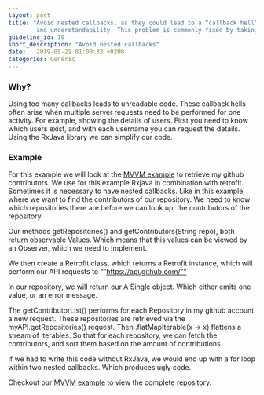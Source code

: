 ```yaml
---
layout: post
title: "Avoid nested callbacks, as they could lead to a “callback hell”. Approximatively, more than 2 levels of callbacks are considered to reduce maintainability
        and understandability. This problem is commonly fixed by taking advantage of the RxJava library."
guideline_id: 10
short_description: "Avoid nested callbacks"
date:   2019-05-21 01:00:32 +0200
categories: Generic
---
```

<h3>Why?</h3>
Using too many callbacks leads to unreadable code. 
These callback hells often arise when multiple server requests need to be performed for one activity. 
For example, showing the details of users. 
First you need to know which users exist, and with each username you can request the details. 
Using the RxJava library we can simplify our code. 

<h3>Example</h3>

For this example we will look at the [MVVM example][MVVM-example] to retrieve my github contributors.
We use for this example Rxjava in combination with retrofit.
Sometimes it is necessary to have nested callbacks.
Like in this example, where we want to find the contributors of our repository.
We need to know which repositories there are before we can look up, the contributors of the repository.

<script src="https://gist.github.com/Geertdepont/5e8db18f58cabda7b8200ecdf245c553.js"></script>

Our methods getRepositories() and getContributors(String repo), both return observable 
Values. Which means that this values can be viewed by an Observer, which we need to 
Implement.

<script src="https://gist.github.com/Geertdepont/fe492764b668d1393b32c7c66868ac24.js"></script>

We then create a Retrofit class, which returns a Retrofit instance, which will perform our API 
requests to “”https://api.github.com/”” 

In our repository, we will return our A Single object. Which either emits one value, or an error 
message. 

<script src="https://gist.github.com/Geertdepont/047f1270a4745522b26927ae208eabfe.js"></script>

The getContributorList() performs for each Repository in my github account a new request.
These repositories are retrieved via the myAPI.getRepositories() request.
Then .flatMapIterable(x -> x) flattens a stream of iterables. So that for each repository, we can fetch the contributors, and sort them based on the amount of contributions.

If we had to write this code without RxJava, we would end up with a for loop within two nested callbacks. Which produces ugly code.

Checkout our [MVVM example][MVVM-example] to view the complete repository. 

[MVVM-example]: https://github.com/Geertdepont/bachelor_thesis/tree/master/RxjavaRetrofitGithub
